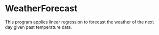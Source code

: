 # WeatherForecast

This program applies linear regression to forecast the weather of the next day given past temperature data.
